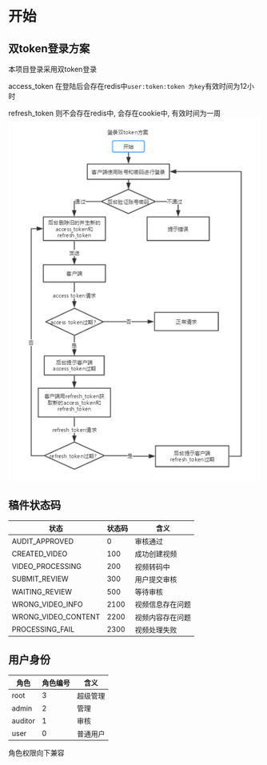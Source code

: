 # 开始

## 双token登录方案
本项目登录采用双token登录

access_token 在登陆后会存在redis中`user:token:token 为key`有效时间为12小时

refresh_token 则不会存在redis中, 会存在cookie中, 有效时间为一周
![双token登录方案](../image/token.png)

## 稿件状态码
| 状态                | 状态码 | 含义             |
| ------------------- | ------ | ---------------- |
| AUDIT_APPROVED      | 0      | 审核通过         |
| CREATED_VIDEO       | 100    | 成功创建视频     |
| VIDEO_PROCESSING    | 200    | 视频转码中       |
| SUBMIT_REVIEW       | 300    | 用户提交审核     |
| WAITING_REVIEW      | 500    | 等待审核         |
| WRONG_VIDEO_INFO    | 2100   | 视频信息存在问题 |
| WRONG_VIDEO_CONTENT | 2200   | 视频内容存在问题 |
| PROCESSING_FAIL     | 2300   | 视频处理失败     |


## 用户身份
| 角色    | 角色编号 | 含义     |
| ------- | -------- | -------- |
| root    | 3        | 超级管理 |
| admin   | 2        | 管理     |
| auditor | 1        | 审核     |
| user    | 0        | 普通用户 |

角色权限向下兼容



